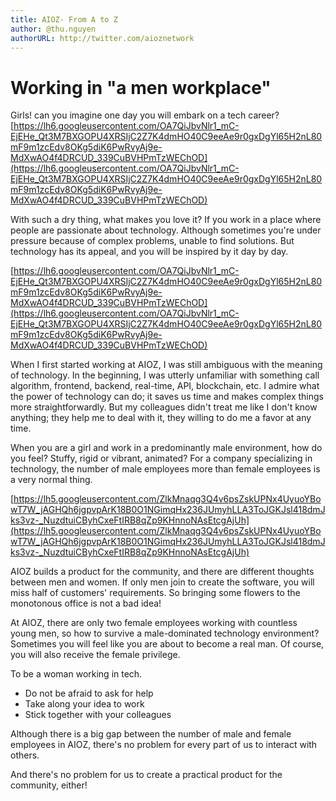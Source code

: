```yaml
---
title: AIOZ- From A to Z
author: @thu.nguyen
authorURL: http://twitter.com/aioznetwork
---
```

# Working in "a men workplace"
Girls! can you imagine one day you will embark on a tech career?
[https://lh6.googleusercontent.com/OA7QiJbvNlr1_mC-EjEHe_Qt3M7BXGOPU4XRSIjC2Z7K4dmHO40C9eeAe9r0gxDgYl65H2nL80mF9m1zcEdv8OKg5diK6PwRvyAj9e-MdXwAO4f4DRCUD_339CuBVHPmTzWEChOD](https://lh6.googleusercontent.com/OA7QiJbvNlr1_mC-EjEHe_Qt3M7BXGOPU4XRSIjC2Z7K4dmHO40C9eeAe9r0gxDgYl65H2nL80mF9m1zcEdv8OKg5diK6PwRvyAj9e-MdXwAO4f4DRCUD_339CuBVHPmTzWEChOD)
<!--truncate-->

With such a dry thing, what makes you love it? If you work in a place where people are passionate about technology. Although sometimes you're under pressure because of complex problems, unable to find solutions. But technology has its appeal, and you will be inspired by it day by day.

[https://lh6.googleusercontent.com/OA7QiJbvNlr1_mC-EjEHe_Qt3M7BXGOPU4XRSIjC2Z7K4dmHO40C9eeAe9r0gxDgYl65H2nL80mF9m1zcEdv8OKg5diK6PwRvyAj9e-MdXwAO4f4DRCUD_339CuBVHPmTzWEChOD](https://lh6.googleusercontent.com/OA7QiJbvNlr1_mC-EjEHe_Qt3M7BXGOPU4XRSIjC2Z7K4dmHO40C9eeAe9r0gxDgYl65H2nL80mF9m1zcEdv8OKg5diK6PwRvyAj9e-MdXwAO4f4DRCUD_339CuBVHPmTzWEChOD)

When I first started working at AIOZ, I was still ambiguous with the meaning of technology. In the beginning, I was utterly unfamiliar with something call algorithm, frontend, backend, real-time, API, blockchain, etc. I admire what the power of technology can do; it saves us time and makes complex things more straightforwardly. But my colleagues didn't treat me like I don't know anything; they help me to deal with it, they willing to do me a favor at any time.

When you are a girl and work in a predominantly male environment, how do you feel? Stuffy, rigid or vibrant, animated? For a company specializing in technology, the number of male employees more than female employees is a very normal thing.

[https://lh5.googleusercontent.com/ZlkMnaqg3Q4v6psZskUPNx4UyuoYBowT7W_jAGHQh6jgpvpArK18B0O1NGimqHx236JUmyhLLA3ToJGKJsl418dmJks3vz-_NuzdtuiCByhCxeFtIRB8qZp9KHnnoNAsEtcgAjUh](https://lh5.googleusercontent.com/ZlkMnaqg3Q4v6psZskUPNx4UyuoYBowT7W_jAGHQh6jgpvpArK18B0O1NGimqHx236JUmyhLLA3ToJGKJsl418dmJks3vz-_NuzdtuiCByhCxeFtIRB8qZp9KHnnoNAsEtcgAjUh)

AIOZ builds a product for the community, and there are different thoughts between men and women. If only men join to create the software, you will miss half of customers' requirements. So bringing some flowers to the monotonous office is not a bad idea!

At AIOZ, there are only two female employees working with countless young men, so how to survive a male-dominated technology environment? Sometimes you will feel like you are about to become a real man. Of course, you will also receive the female privilege.

To be a woman working in tech.

- Do not be afraid to ask for help
- Take along your idea to work
- Stick together with your colleagues

Although there is a big gap between the number of male and female employees in AIOZ, there's no problem for every part of us to interact with others.

And there's no problem for us to create a practical product for the community, either!
